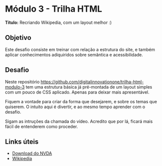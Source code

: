 # Módulo 3 - Trilha HTML

**Título:** Recriando Wikipedia, com um layout melhor :)

## Objetivo
Este desafio consiste em treinar com relação a estrutura do site, e também aplicar conhecimentos adiquiridos sobre semântica e acessibilidade.

## Desafio
Neste repositório https://github.com/digitalinnovationone/trilha-html-modulo-3 tem uma estrutura básica já pré-montada de um layout simples com um pouco de CSS aplicado. Apenas para deixar mais apresentável.

Fiquem a vontade para criar da forma que desejarem, e sobre os temas que quiserem. O intuito aqui é divertir, e ao mesmo tempo aprender com o desafio.

Sigam as intruções da chamada do vídeo. Acredito que por lá, ficará mais fácil de entenderem como proceder.

## Links úteis
- [Download do NVDA](https://www.nvaccess.org/download/)
- [Wikipedia](https://pt.wikipedia.org/)



